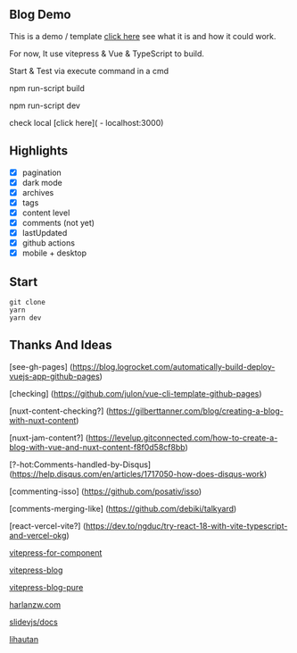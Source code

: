 ## Blog Demo

This is a demo / template [click here](https://holgerjvogel.de) see what it is and how it could work. 

For now, It use vitepress & Vue & TypeScript to build.

Start & Test via execute command in a cmd

npm run-script build

npm run-script dev

check local [click here](  - localhost:3000)

## Highlights

- [x] pagination
- [x] dark mode
- [x] archives
- [x] tags
- [x] content level
- [x] comments (not yet)
- [x] lastUpdated
- [x] github actions
- [x] mobile + desktop 

## Start

```shell
git clone
yarn
yarn dev
```

## Thanks And Ideas

[see-gh-pages] (https://blog.logrocket.com/automatically-build-deploy-vuejs-app-github-pages)

[checking] (https://github.com/julon/vue-cli-template-github-pages)

[nuxt-content-checking?] (https://gilberttanner.com/blog/creating-a-blog-with-nuxt-content)

[nuxt-jam-content?] (https://levelup.gitconnected.com/how-to-create-a-blog-with-vue-and-nuxt-content-f8f0d58cf8bb)

[?-hot:Comments-handled-by-Disqus] (https://help.disqus.com/en/articles/1717050-how-does-disqus-work)

[commenting-isso] (https://github.com/posativ/isso)

[comments-merging-like] (https://github.com/debiki/talkyard)

[react-vercel-vite?] (https://dev.to/ngduc/try-react-18-with-vite-typescript-and-vercel-okg)

[vitepress-for-component](https://github.com/dewfall123/vitepress-for-component)

[vitepress-blog](https://github.com/Moking1997/vitepress-blog)

[vitepress-blog-pure](https://github.com/airene/vitepress-blog-pure)

[harlanzw.com](https://github.com/harlan-zw/harlanzw.com)

[slidevjs/docs](https://github.com/slidevjs/docs)

[lihautan](https://lihautan.com/)
